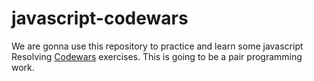 # javascript-codewars

We are gonna use this repository to practice and learn some javascript Resolving [Codewars](https://codewars.com) exercises.
This is going to be a pair programming work.
